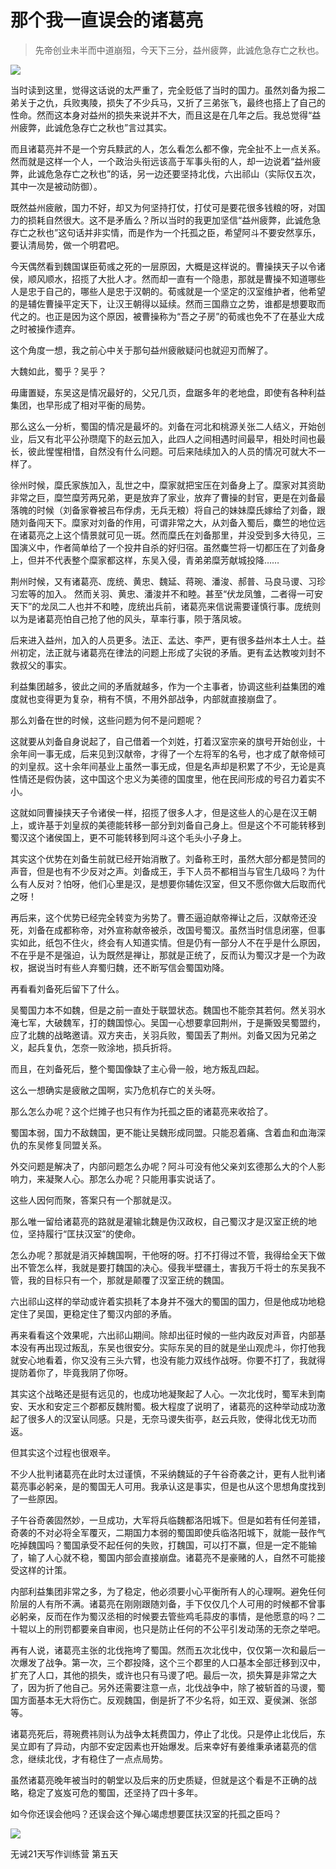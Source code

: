 # 那个我一直误会的诸葛亮

> 先帝创业未半而中道崩殂，今天下三分，益州疲弊，此诚危急存亡之秋也。

![](https://p3.pstatp.com/large/19f1000024d54962e83c)

当时读到这里，觉得这话说的太严重了，完全贬低了当时的国力。虽然刘备为报二弟关于之仇，兵败夷陵，损失了不少兵马，又折了三弟张飞，最终也搭上了自己的性命。然而这本身对益州的损失来说并不大，而且这是在几年之后。我总觉得“益州疲弊，此诚危急存亡之秋也”言过其实。

而且诸葛亮并不是一个穷兵黩武的人，怎么看怎么都不像，完全扯不上一点关系。然而就是这样一个人，一个政治头衔远该高于军事头衔的人，却一边说着“益州疲弊，此诚危急存亡之秋也”的话，另一边还要坚持北伐，六出祁山（实际仅五次，其中一次是被动防御）。

既然益州疲敝，国力不好，却又为何坚持打仗，打仗可是要花很多钱粮的呀，对国力的损耗自然很大。这不是矛盾么？所以当时的我更加坚信“益州疲弊，此诚危急存亡之秋也”这句话并非实情，而是作为一个托孤之臣，希望阿斗不要安然享乐，要认清局势，做一个明君吧。

今天偶然看到魏国谋臣荀彧之死的一层原因，大概是这样说的。曹操挟天子以令诸侯，顺风顺水，招揽了大批人才。然而却一直有一个隐患，那就是曹操不知道哪些人是忠于自己的，哪些人是忠于汉朝的。荀彧就是一个坚定的汉室维护者，他希望的是辅佐曹操平定天下，让汉王朝得以延续。然而三国鼎立之势，谁都是想要取而代之的。也正是因为这个原因，被曹操称为“吾之子房”的荀彧也免不了在基业大成之时被操作遗弃。

这个角度一想，我之前心中关于那句益州疲敝疑问也就迎刃而解了。

大魏如此，蜀乎？吴乎？

毋庸置疑，东吴这是情况最好的，父兄几页，盘踞多年的老地盘，即使有各种利益集团，也早形成了相对平衡的局势。

那么这么一分析，蜀国的情况是最坏的。刘备在河北和桃源关张二人结义，开始创业，后又有北平公孙瓒麾下的赵云加入，此四人之间相遇时间最早，相处时间也最长，彼此惺惺相惜，自然没有什么问题。可后来陆续加入的人员的情况可就大不一样了。

徐州时候，糜氏家族加入，乱世之中，糜家就把宝压在刘备身上了。糜家对其资助非常之巨，糜竺糜芳两兄弟，更是放弃了家业，放弃了曹操的封官，更是在刘备最落魄的时候（刘备家眷被吕布俘虏，无兵无粮）将自己的妹妹糜氏嫁给了刘备，跟随刘备闯天下。糜家对刘备的作用，可谓非常之大，从刘备入蜀后，麋竺的地位远在诸葛亮之上这个情景就可见一斑。然而糜氏在刘备那里，并没受到多大待见，三国演义中，作者简单给了一个投井自杀的好归宿。虽然麋竺将一切都压在了刘备身上，但并不代表整个糜家都这样，东吴入侵，青弟弟糜芳献城投降……

荆州时候，又有诸葛亮、庞统、黄忠、魏延、蒋琬、潘浚、郝普、马良马谡、习珍习宏等的加入。 然而关羽、黄忠、潘浚并不和睦。甚至“伏龙凤雏，二者得一可安天下”的龙凤二人也并不和睦，庞统出兵前，诸葛亮来信说需要谨慎行事。庞统则以为是诸葛亮怕自己抢了他的风头，草率行事，陨于落凤坡。

后来进入益州，加入的人员更多。法正、孟达、李严，更有很多益州本土人士。益州初定，法正就与诸葛亮在律法的问题上形成了尖锐的矛盾。更有孟达教唆刘封不救叔父的事实。

利益集团越多，彼此之间的矛盾就越多，作为一个主事者，协调这些利益集团的难度就也变得更为复杂，稍有不慎，不用外部战争，内部就直接崩盘了。

那么刘备在世的时候，这些问题为何不是问题呢？

这就要从刘备自身说起了，自己借着一个刘姓，打着汉室宗亲的旗号开始创业，十余年间一事无成，后来见到汉献帝，才得了一个左将军的名号，也才成了献帝倾可的刘皇叔。这十余年间基业上虽然一事无成，但是名声却是积累了不少，无论是真性情还是假伪装，这中国这个忠义为美德的国度里，他在民间形成的号召力着实不小。

这就如同曹操挟天子令诸侯一样，招揽了很多人才，但是这些人的心是在汉王朝上，或许基于刘皇叔的美德能转移一部分到刘备自己身上。但是这个不可能转移到蜀汉这个诸侯国上，更不可能转移到阿斗这个毛头小子身上。

其实这个优势在刘备生前就已经开始消散了。刘备称王时，虽然大部分都是赞同的声音，但是也有不少反对之声。刘备成王，手下人员不都相当与官生几级吗？为什么有人反对？怕呀，他们心里是汉，是想要你辅佐汉室，但又不愿你做大后取而代之呀！

再后来，这个优势已经完全转变为劣势了。曹丕逼迫献帝禅让之后，汉献帝还没死，刘备在成都称帝，对外宣称献帝被杀，改国号蜀汉。虽然当时信息闭塞，但事实如此，纸包不住火，终会有人知道实情。但是仍有一部分人不在乎是什么原因，不在乎是不是强迫，认为既然是禅让，那就是正统了，反而认为蜀汉才是一个为政权，据说当时有些人弃蜀归魏，还不断写信会蜀国劝降。

再看看刘备死后留下了什么。

吴蜀国力本不如魏，但是之前一直处于联盟状态。魏国也不能奈其若何。然关羽水淹七军，大破魏军，打的魏国惊心。吴国一心想要拿回荆州，于是撕毁吴蜀盟约，应了北魏的战略邀请。双方夹击，关羽兵败，蜀国丢了荆州。刘备又因为兄弟之义，起兵复仇，怎奈一败涂地，损兵折将。

而且，在刘备死后，整个蜀国像缺了主心骨一般，地方叛乱四起。

这么一想确实是疲敝之国啊，实乃危机存亡的关头呀。

那么怎么办呢？这个烂摊子也只有作为托孤之臣的诸葛亮来收拾了。

蜀国本弱，国力不敌魏国，更不能让吴魏形成同盟。只能忍着痛、含着血和血海深仇的东吴修复同盟关系。 

外交问题是解决了，内部问题怎么办呢？阿斗可没有他父亲刘玄德那么大的个人影响力，来凝聚人心。那怎么办呢？只能用事实说话了。

这些人因何而聚，答案只有一个那就是汉。

那么唯一留给诸葛亮的路就是灌输北魏是伪汉政权，自己蜀汉才是汉室正统的地位，坚持履行“匡扶汉室”的使命。

怎么办呢？那就是消灭掉魏国啊，干他呀的呀。打不打得过不管，我得给全天下做出不管怎么样，我就是要打魏国的决心。侵我半壁疆土，害我万千将士的东吴我不管，我的目标只有一个，那就是颠覆了汉室正统的魏国。

六出祁山这样的举动或许着实损耗了本身并不强大的蜀国的国力，但是他成功地稳定住了吴国，更稳定住了蜀汉内部的矛盾。

再来看看这个效果呢，六出祁山期间。除却出征时候的一些内政反对声音，内部基本没有再出现过叛乱，东吴也很安分。实际东吴的目的就是坐山观虎斗，你打他我就安心地看着，你又没有三头六臂，也没有能力双线作战呀。你要不打了，我就得提防着你了，毕竟我阴了你呀。

其实这个战略还是挺有远见的，也成功地凝聚起了人心。一次北伐时，蜀军未到南安、天水和安定三个郡都反魏附蜀。极大程度了说明了，诸葛亮的这种举动成功激起了很多人的汉室认同感。只是，无奈马谡失街亭，赵云兵败，使得北伐无功而返。

但其实这个过程也很艰辛。

不少人批判诸葛亮在此时太过谨慎，不采纳魏延的子午谷奇袭之计，更有人批判诸葛亮事必躬亲，是的蜀国无人可用。我承认这是事实，但是也从这个思想角度找到了一些原因。

子午谷奇袭固然妙，一旦成功，大军将兵临魏都洛阳城下。但是如若有任何差错，奇袭的不对必将全军覆灭，二期国力本弱的蜀国即使兵临洛阳城下，就能一鼓作气吃掉魏国吗？蜀国承受不起任何的失败，打魏国，可以打不赢，但是一定不能输了，输了人心就不稳，蜀国内部会直接崩盘。诸葛亮不是豪赌的人，自然不可能接受这样的计策。

内部利益集团非常之多，为了稳定，他必须要小心平衡所有人的心理啊。避免任何阶层的人有所不满。诸葛亮在刚刚跟随刘备，手下仅仅几个人可用的时候都不曾事必躬亲，反而在作为蜀汉丞相的时候要去管些鸡毛蒜皮的事情，是他愿意的吗？二十辊以上的刑罚都要亲自审阅，也只是防止任何的不公平引发动荡的无奈之举吧。

再有人说，诸葛亮主张的北伐拖垮了蜀国。然而五次北伐中，仅仅第一次和最后一次爆发了战争。第一次，三个郡投降，这个三个郡里的人口基本全部迁移到汉中，扩充了人口，其他的损失，或许也只有马谡了吧。最后一次，损失算是非常之大了，因为折了他自己。另外还需要注意一点，北伐战争中，除了被斩首的马谡，蜀国方面基本无大将伤亡。反观魏国，倒是折了不少名将，如王双、夏侯渊、张郃等。

诸葛亮死后，蒋琬费祎则认为战争太耗费国力，停止了北伐。只是停止北伐后，东吴立即有了异动，内部不安定因素也开始爆发。后来幸好有姜维秉承诸葛亮的信念，继续北伐，才有稳住了一点点局势。

虽然诸葛亮晚年被当时的朝堂以及后来的历史质疑，但就是这个看是不正确的战略，稳定了岌岌可危的蜀国，还坚持了四十多年。

如今你还误会他吗？还误会这个殚心竭虑想要匡扶汉室的托孤之臣吗？

![](https://ss1.bdstatic.com/70cFuXSh_Q1YnxGkpoWK1HF6hhy/it/u=2969939632,1752382319&fm=27&gp=0.jpg)

无诫21天写作训练营 第五天